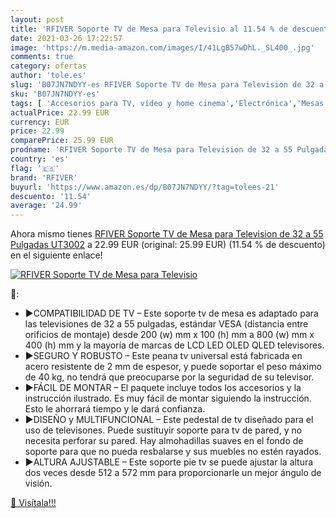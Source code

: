 ```yaml
---
layout: post
title: 'RFIVER Soporte TV de Mesa para Televisio al 11.54 % de descuento'
date: 2021-03-26 17:22:57
image: 'https://m.media-amazon.com/images/I/41LgB57wDhL._SL400_.jpg'
comments: true
category: ofertas
author: 'tole.es'
slug: 'B07JN7NDYY-es RFIVER Soporte TV de Mesa para Television de 32 a 55...'
sku: 'B07JN7NDYY-es'
tags: [ 'Accesorios para TV, vídeo y home cinema','Electrónica','Mesas y soportes para TV','Soportes de pared y techo para TV','TV, vídeo y home cinema','rfiver','television', ]
actualPrice: 22.99 EUR
currency: EUR
price: 22.99
comparePrice: 25.99 EUR
prodname: 'RFIVER Soporte TV de Mesa para Television de 32 a 55 Pulgadas UT3002'
country: 'es'
flag: '🇪🇸'
brand: 'RFIVER'
buyurl: 'https://www.amazon.es/dp/B07JN7NDYY/?tag=tolees-21'
descuento: '11.54'
average: '24.99'
---
```


Ahora mismo tienes [RFIVER Soporte TV de Mesa para Television de 32 a 55 Pulgadas UT3002](https://www.amazon.es/dp/B07JN7NDYY/?tag=tolees-21) a 22.99 EUR (original: 25.99 EUR) (11.54 %  de descuento) en el siguiente enlace!

[![RFIVER Soporte TV de Mesa para Televisio](https://m.media-amazon.com/images/I/41LgB57wDhL._SL400_.jpg)](https://www.amazon.es/dp/B07JN7NDYY/?tag=tolees-21)

🔎:

- ▶COMPATIBILIDAD DE TV – Este soporte tv de mesa es adaptado para las televisiones de 32 a 55 pulgadas, estándar VESA (distancia entre orificios de montaje) desde 200 (w) mm x 100 (h) mm a 800 (w) mm x 400 (h) mm y la mayoría de marcas de LCD LED OLED QLED televisores.
- ▶SEGURO Y ROBUSTO – Este peana tv universal está fabricada en acero resistente de 2 mm de espesor, y puede soportar el peso máximo de 40 kg, no tendrá que preocuparse por la seguridad de su televisor.
- ▶FÁCIL DE MONTAR – El paquete incluye todos los accesorios y la instrucción ilustrado. Es muy fácil de montar siguiendo la instrucción. Esto le ahorrará tiempo y le dará confianza.
- ▶DISEÑO y MULTIFUNCIONAL – Este pedestal de tv diseñado para el uso de televisones. Puede sustituyir soporte para tv de pared, y no necesita perforar su pared. Hay almohadillas suaves en el fondo de soporte para que no pueda resbalarse y sus muebles no estén rayados.
- ▶ALTURA AJUSTABLE – Este soporte pie tv se puede ajustar la altura dos veces desde 512 a 572 mm para proporcionarle un mejor ángulo de visión.

[🛒 Visítala!!!](https://www.amazon.es/dp/B07JN7NDYY/?tag=tolees-21)
